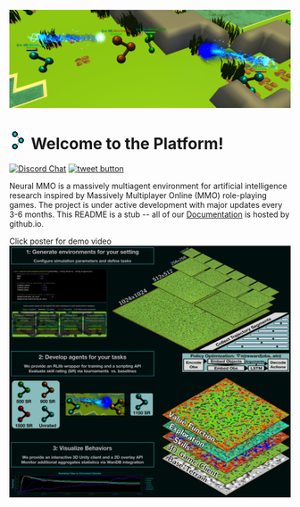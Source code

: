 ![figure](https://github.com/NeuralMMO/neuralmmo.github.io/blob/v1.5.3/docs/source/resource/image/splash.png)

# ![icon](https://github.com/NeuralMMO/neuralmmo.github.io/blob/v1.5.3/docs/source/resource/icon/icon_pixel.png) Welcome to the Platform!

[![Discord Chat](https://img.shields.io/discord/569049269051457537.svg)](https://discord.gg/BkMmFUC)
<a href="https://twitter.com/jsuarez5341?ref_src=twsrc%5Etfw" target="_blank">
  <img src="http://jpillora.com/github-twitter-button/img/tweet.png"
       alt="tweet button" title="Follow"></img>
</a>

Neural MMO is a massively multiagent environment for artificial intelligence research inspired by Massively Multiplayer Online (MMO) role-playing games. The project is under active development with major updates every 3-6 months. This README is a stub -- all of our [Documentation](https://neuralmmo.github.io "Neural MMO Documentation") is hosted by github.io.

Click poster for demo video
[![Demo Video](https://github.com/NeuralMMO/neuralmmo.github.io/blob/v1.5.3/docs/source/resource/figure/web/NMMO_NeurIPS2021_Poster.jpg)](http://www.youtube.com/watch?v=hYYA8_wFF7Q "Neural MMO v1.5.3 NeurIPS")
